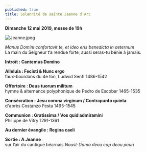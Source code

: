 ```yaml
---
published: true
title: Solennité de sainte Jeanne d'Arc
---
```

**Dimanche 12 mai 2019, messe de 19h**

![Jeanne.jpeg]({{site.baseurl}}/images/Jeanne.jpeg)

*Manus Domini confortavit te, et ideo eris benedicta in aeternum*  
La main du Seigneur t’a rendue forte, aussi seras-tu bénie à jamais.

**Introït : Cantemus Domino**

**Alleluia : Fecisti & Nunc ergo**  
faux-bourdons du 4e ton, Ludwid Senfl 1486-1542

**Offertoire : Deus tuorum militum**  
hymne & alternance polyphonique de Pedro de Escobar 1465-1535

**Consécration : Jesu corona virginum / Contrapunto quinta**  
d'après Costanzo Festa 1495-1545

**Communion : Gratissima / Vos quid admiramini**  
Philippe de Vitry 1291-1361

**Au dernier évangile : Regina caeli**

**Sortie : A Jeanne**  
sur l’air du cantique béarnais *Noust-Damo deou cap deou poun*
